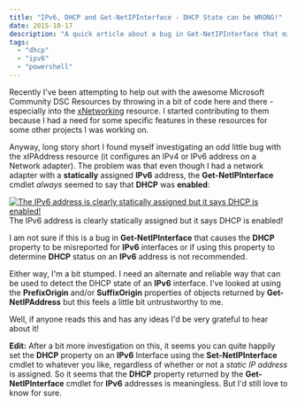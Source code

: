 ```yaml
---
title: "IPv6, DHCP and Get-NetIPInterface - DHCP State can be WRONG!"
date: 2015-10-17
description: "A quick article about a bug in Get-NetIPInterface that misreports the DHCP state of IPv6 interfaces."
tags:
  - "dhcp"
  - "ipv6"
  - "powershell"
---
```


Recently I've been attempting to help out with the awesome Microsoft Community DSC Resources by throwing in a bit of code here and there - especially into the [xNetworking](https://github.com/PowerShell/xNetworking) resource. I started contributing to them because I had a need for some specific features in these resources for some other projects I was working on.

Anyway, long story short I found myself investigating an odd little bug with the xIPAddress resource (it configures an IPv4 or IPv6 address on a Network adapter). The problem was that even though I had a network adapter with a **statically** assigned **IPv6** address, the **Get-NetIPInterface** cmdlet _always_ seemed to say that **DHCP** was **enabled**:

[![The IPv6 address is clearly statically assigned but it says DHCP is enabled!](/assets/images/blog/ss_ip_dhcpmisreported.png)](/assets/images/blog/ss_ip_dhcpmisreported.png)
The IPv6 address is clearly statically assigned but it says DHCP is enabled!

I am not sure if this is a bug in **Get-NetIPInterface** that causes the **DHCP** property to be misreported for **IPv6** interfaces or if using this property to determine **DHCP** status on an **IPv6** address is not recommended.

Either way, I'm a bit stumped. I need an alternate and reliable way that can be used to detect the DHCP state of an **IPv6** interface. I've looked at using the **PrefixOrigin** and/or **SuffixOrigin** properties of objects returned by **Get-NetIPAddress** but this feels a little bit untrustworthy to me.

Well, if anyone reads this and has any ideas I'd be very grateful to hear about it!

**Edit:** After a bit more investigation on this, it seems you can quite happily set the **DHCP** property on an **IPv6** Interface using the **Set-NetIPInterface** cmdlet to whatever you like, regardless of whether or not a _static IP address_ is assigned. So it seems that the **DHCP** property returned by the **Get-NetIPInterface** cmdlet for **IPv6** addresses is meaningless. But I'd still love to know for sure.
